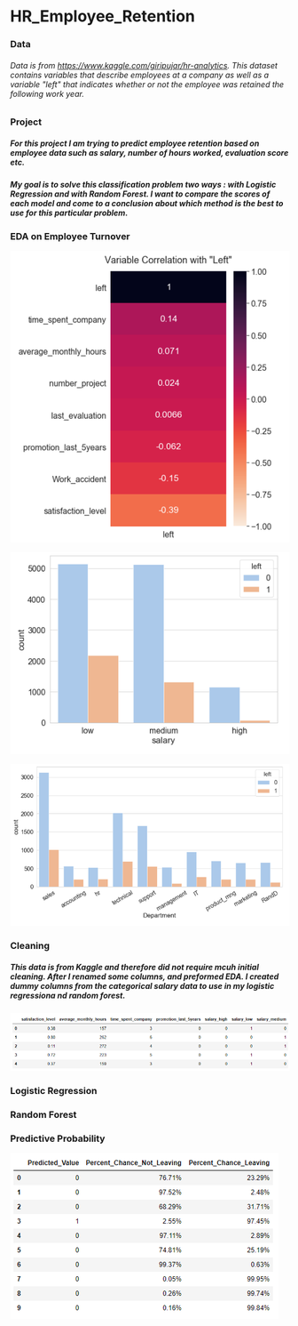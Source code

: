 # HR_Employee_Retention

### Data
###### Data is from https://www.kaggle.com/giripujar/hr-analytics. This dataset contains variables that describe employees at a company as well as a variable "left" that indicates whether or not the employee was retained the following work year.

### Project
##### For this project I am trying to predict employee retention based on employee data such as salary, number of hours worked, evaluation score etc.
##### My goal is to solve this classification problem two ways : with Logistic Regression and with Random Forest. I want to compare the scores of each model and come to a conclusion about which method is the best to use for this particular problem.


### EDA on Employee Turnover
![](https://github.com/savyrosea/HR_Employee_Retention/blob/main/pictures/heatmap.PNG)

![](https://github.com/savyrosea/HR_Employee_Retention/blob/main/pictures/salary_bar.PNG)

![](https://github.com/savyrosea/HR_Employee_Retention/blob/main/pictures/bar_department.PNG)

### Cleaning
##### This data is from Kaggle and therefore did not require mcuh initial cleaning. After I renamed some columns, and preformed EDA. I created dummy columns from the categorical salary data to use in my logistic regressiona nd random forest.

![](https://github.com/savyrosea/HR_Employee_Retention/blob/main/pictures/dummy_var.PNG)

### Logistic Regression


### Random Forest


### Predictive Probability

![](https://github.com/savyrosea/HR_Employee_Retention/blob/main/pictures/percents.PNG)


